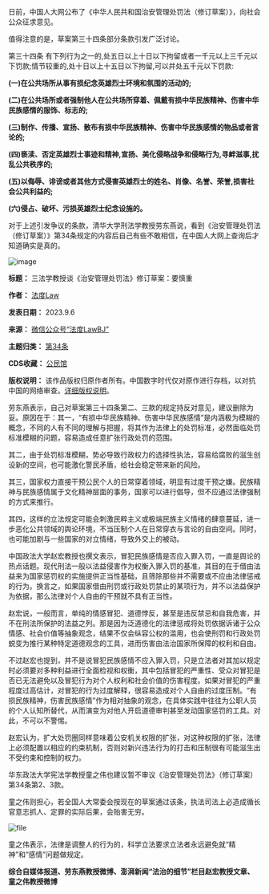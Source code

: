 日前，中国人大网公布了《中华人民共和国治安管理处罚法（修订草案）》，向社会公众征求意见。


值得注意的是，草案第三十四条部分条款引发广泛讨论。


第三十四条 有下列行为之一的,处五日以上十日以下拘留或者一千元以上三千元以下罚款;情节较重的,处十日以上十五日以下拘留,可以并处五千元以下罚款:


**(一)在公共场所从事有损纪念英雄烈士环境和氛围的活动的;** 


**(二)在公共场所或者强制他人在公共场所穿着、佩戴有损中华民族精神、伤害中华民族感情的服饰、标志的;** 


**(三)制作、传播、宣扬、散布有损中华民族精神、伤害中华民族感情的物品或者言论的;** 


**(四)亵渎、否定英雄烈士事迹和精神,宣扬、美化侵略战争和侵略行为,寻衅滋事,扰乱公共秩序的;** 


**(五)以侮辱、诽谤或者其他方式侵害英雄烈士的姓名、肖像、名誉、荣誉,损害社会公共利益的;** 


**(六)侵占、破坏、污损英雄烈士纪念设施的。** 


对于上述引发争议的条款，清华大学刑法学教授劳东燕说，看到《治安管理处罚法（修订草案）》第34条规定的内容后自己有些不敢相信，在中国人大网上查询后才知道确实是真的。


![image](https://chinadigitaltimes.net/chinese/files/2023/09/post-699961-64f85e2a6d2fb.)




**标题：** 三法学教授谈《治安管理处罚法》修订草案：要慎重  

**作者：** [法度Law](https://chinadigitaltimes.net/space/法度Law)  

**发表日期：** 2023.9.6  

**来源：** [微信公众号“法度LawBJ”](https://web.archive.org/web/https://mp.weixin.qq.com/s/70k-7nM41FUvDuPxp7YBJA)  

**主题归类：** [第34条](https://chinadigitaltimes.net/space/第34条)  

**CDS收藏：** [公民馆](https://chinadigitaltimes.net/space/%E5%85%AC%E6%B0%91%E9%A6%86)  

**版权说明：** 该作品版权归原作者所有。中国数字时代仅对原作进行存档，以对抗中国的网络审查。[详细版权说明](https://chinadigitaltimes.net/chinese/copyright)。


劳东燕表示，自己对草案第三十四条第二、三款的规定持反对意见，建议删除为妥。原因在于：其一，“有损中华民族精神、伤害中华民族感情”是内涵极为模糊的概念，不同的人有不同的理解与把握，将其作为法律上的处罚标准，必然面临处罚标准模糊的问题，容易造成任意扩张行政处罚的范围。


其二，由于处罚标准模糊，势必导致行政权力的选择性执法，容易给腐败的滋生创设新的空间，也可能激化警民矛盾，给社会稳定带来新的风险。


其三，国家权力直接干预公民个人的日常穿着领域，明显有过度干预之嫌。民族精神与民族感情属于文化精神层面的事务，国家可以进行倡导，但不应通过法律强制的方式来推行。


其四，这样的立法规定可能会刺激民粹主义或极端民族主义情绪的肆意蔓延，进一步恶化公共领域的舆论环境，不当压制个人在日常穿衣与言论的自由空间。同时，也可能加剧与一些国家的对立情绪，导致外交上的被动。


中国政法大学赵宏教授也撰文表示，冒犯民族感情是否应入罪入罚，一直是舆论的热点话题。现代刑法一般以法益侵害作为权衡入罪入罚的基准，其目的在于借由法益来为国家惩罚权的实施提供正当性基础，且筛除那些并不需要或不应由法律惩戒的行为。换言之，如果国家借由刑罚或行政处罚禁止的某项行为，并不以法益保护为依据，那么法律对个人自由的干预就不具有正当性。


赵宏说，一般而言，单纯的情感冒犯、道德悖反，甚至是违反禁忌和自我危害，并不在刑法所保护的法益之列。那是因为泛道德化的法律惩戒将处罚依据诉诸于公众情感、社会价值等抽象观念，结果不仅会纵容公权的滥用，也会使刑罚和行政处罚蜕变为推行某种特定道德观念的工具，进而伤害由法治国家所保障的权利和自由。


不过赵宏也提到，并不是说冒犯民族感情不应入罪入罚，只是立法者对其加以规定时必须要对多种利益进行全面检视和权衡，其中包括冒犯的严重性、受众对冒犯是否已无法避免以及冒犯行为对个人权利和社会价值的伤害程度。如果对冒犯的严重程度过高估计，对冒犯的行为过度解释，很容易造成对个人自由的过度压制。“有损民族精神，伤害民族感情”作为相对抽象的观念，在具体实践中往往为公职人员的个人认知所替代，从而演变为对他人开启道德审判甚至发动国家惩罚的工具。对此，不可以不警惕。


赵宏认为，扩大处罚圈同样意味着公安机关权限的扩张，对这种权限的扩张，法律上必须配置以相应的约束机制，否则对新兴违法行为的打击和压制很有可能滋生出不受约束和控制的权力。


华东政法大学宪法学教授童之伟也建议暂不审议《治安管理处罚法》（修订草案）第34条第2、3款。


童之伟则担心，若全国人大常委会按现在的草案通过该条，执法司法上必造成循长官意志抓人、定罪的实际后果，会贻害无穷。


![file](https://chinadigitaltimes.net/chinese/files/2023/09/image-1693998443772.png)


童之伟表示，法律是调整人的行为的，科学立法要求立法者永远避免就“精神”和“感情”问题做规定。


**综合自媒体报道、劳东燕教授微博、澎湃新闻“法治的细节”栏目赵宏教授文章、童之伟教授微博** 


